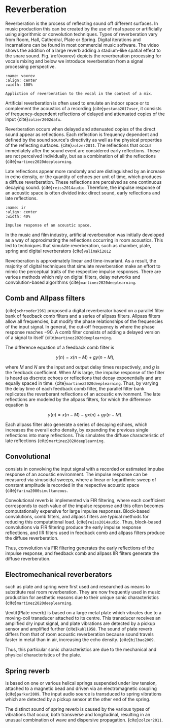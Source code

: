# Reverberation


Reverberation is the process of reflecting sound off different surfaces. In music production this can be created by the use of real space or artificially using algorithmic or convolution techniques. Types of reverberation vary from Room, Hall, Cathedral, Plate or Spring. Digital iterations and incarnations can be found in most commercial music software. The video shows the addition of a large reverb adding a stadium-like spatial effect to the snare sound. Fig. \ref{voxrev} depicts the reverberation processing for vocals mixing and below we introduce reverberation from a signal processing perspective. 


```{figure} /assets/figures/mixing/Flare-Vocal-Processing.png
:name: voxrev
:align: center
:width: 100%

Appliction of reverberation to the vocal in the context of a mix. 
```

Artificial reverberation is often used to emulate an indoor space or to complement the acoustics of a recording {cite}`pestana2017user`, it consists of frequency-dependent reflections of delayed and attenuated copies of the input {cite}`zolzer2002dafx`.
 
Reverberation occurs when delayed and attenuated copies of the direct sound appear as reflections. Each reflection is frequency dependent and defined by the sound source's directivity as well as the physical properties of the reflecting surfaces. {cite}`zolzer2011`. The reflections that occur immediately after the sound event are considered early reflections. These are not perceived individually, but as a combination of all the reflections {cite}`martinez2020deeplearning`.
 
Late reflections appear more randomly and are distinguished by an increase in echo density, or the quantity of echoes per unit of time, which produces a diffuse reverberation. These reflections are perceived as one continuous decaying sound. {cite}`reiss2014audio`. Therefore, the impulse response of an acoustic space is often divided into: direct sound, early reflections and late reflections. 

```{figure} /assets/figures/audio-effects/IR.svg
:name: ir
:align: center
:width: 40%

Impulse response of an acoustic space.
```

In the music and film industry, artificial reverberation was initially developed as a way of approximating the reflections occurring in room acoustics. This led to techniques that simulate reverberation, such as chamber, plate, spring and digital reverberators {cite}`valimaki2012`
 
Reverberation is approximately linear and time-invariant. As a result, the majority of digital techniques that simulate reverberation make an effort to mimic the perceptual traits of the respective impulse responses. There are various methods which rely on digital filters, delay networks and convolution-based algorithms {cite}`martinez2020deeplearning`. 

## Comb and Allpass filters
 
{cite}`schroeder1961` proposed a digital reverberator based on a parallel filter bank of feedback comb filters and a series of allpass filters. Allpass filters allow all frequencies, but modify the phase relationships of the frequencies of the input signal. In general, the cut-off frequency is where the phase response reaches $-90$. A comb filter consists of adding a delayed version of a signal to itself {cite}`martinez2020deeplearning`.
 
The difference equation of a feedback comb filter is

$$
y(n) = x(n-M)+gy(n-M),
\label{eq:differenceCombReverb}
$$

where $M$ and $N$ are the input and output delay times respectively, and $g$ is the feedback coefficient. When $M$ is large, the impulse response of the filter is heard as discrete echoes or reflections that decay exponentially and are equally spaced in time. {cite}`martinez2020deeplearning`.
Thus, by varying the delay time of each feedback comb filter, the parallel filter bank replicates the reverberant reflections of an acoustic environment.
The late reflections are modeled by the allpass filters, for which the difference equation is

$$
y(n) = x(n-M)-gx(n)+gy(n-M).
\label{eq:differenceAllpassReverb}
$$

Each allpass filter also generate a series of decaying echoes, which increases the overall echo density, by expanding the previous single reflections into many reflections. This simulates the diffuse characteristic of late reflections {cite}`martinez2020deeplearning`.

## Convolutional

consists in convolving the input signal with a recorded or estimated impulse response of an acoustic environment. The impulse response can be measured via sinusoidal sweeps, where a linear or logarithmic sweep of constant amplitude is recorded in the respective acoustic space {cite}`farina2000simultaneous`.
 
Convolutional reverb is implemented via FIR filtering, where each coefficient corresponds to each value of the impulse response and this often becomes computationally expensive for large impulse responses. Block-based convolutions, comb filters, and allpass filters are typical methods for reducing this computational load. {cite}`reiss2014audio`. Thus, block-based convolutions via FIR filtering produce the early impulse response reflections, and IIR filters used in feedback comb and allpass filters produce the diffuse reverberation.

Thus, convolution via FIR filtering generates the early reflections of the impulse response, and feedback comb and allpass IIR filters generate the diffuse reverberation.

## Electromechanical reverberators

such as plate and spring were first used and researched as means to substitute real room reverberation. They are now frequently used in music production for aesthetic reasons due to their unique sonic characteristics {cite}`martinez2020deeplearning`.
 
\textit{Plate reverb} is based on a large metal plate which vibrates due to a moving-coil transducer attached to its centre. This transducer receives an amplified dry input signal, and plate vibrations are detected by a pickup sensor and amplified further {cite}`kuhl1958`. The sound of plate reverb differs from that of room acoustic reverberation because sound travels faster in metal than in air, increasing the echo density. {cite}`bilbao2009`.
 
Thus, this particular sonic characteristics are due to the mechanical and physical characteristics of the plate.
 
## Spring reverb
 
 is based on one or various helical springs suspended under low tension, attached to a magnetic bead and driven via an electromagnetic coupling {cite}`parker2009`. The input audio source is transduced to spring vibrations which are detected by a pickup sensor at the other end of the spring.

The distinct sound of spring reverb is caused by the various types of vibrations that occur, both transverse and longitudinal, resulting in an unusual combination of wave and dispersive propagation. {cite}`zolzer2011`.
